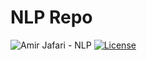 # NLP Repo

![Amir Jafari - NLP](https://img.shields.io/static/v1?label=Amir+Jafari&message=NLP&color=blue&logo=github)
[![License](https://img.shields.io/badge/License-MIT-blue)](#license)